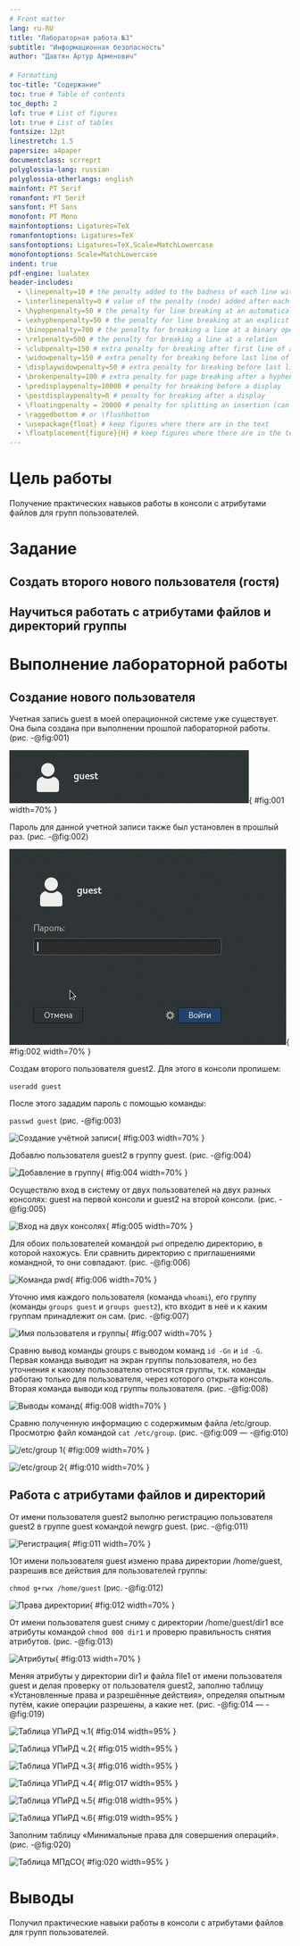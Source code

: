 ```yaml
---
# Front matter
lang: ru-RU
title: "Лабораторная работа №3"
subtitle: "Информационная безопасность"
author: "Давтян Артур Арменович"

# Formatting
toc-title: "Содержание"
toc: true # Table of contents
toc_depth: 2
lof: true # List of figures
lot: true # List of tables
fontsize: 12pt
linestretch: 1.5
papersize: a4paper
documentclass: scrreprt
polyglossia-lang: russian
polyglossia-otherlangs: english
mainfont: PT Serif
romanfont: PT Serif
sansfont: PT Sans
monofont: PT Mono
mainfontoptions: Ligatures=TeX
romanfontoptions: Ligatures=TeX
sansfontoptions: Ligatures=TeX,Scale=MatchLowercase
monofontoptions: Scale=MatchLowercase
indent: true
pdf-engine: lualatex
header-includes:
  - \linepenalty=10 # the penalty added to the badness of each line within a paragraph (no associated penalty node) Increasing the value makes tex try to have fewer lines in the paragraph.
  - \interlinepenalty=0 # value of the penalty (node) added after each line of a paragraph.
  - \hyphenpenalty=50 # the penalty for line breaking at an automatically inserted hyphen
  - \exhyphenpenalty=50 # the penalty for line breaking at an explicit hyphen
  - \binoppenalty=700 # the penalty for breaking a line at a binary operator
  - \relpenalty=500 # the penalty for breaking a line at a relation
  - \clubpenalty=150 # extra penalty for breaking after first line of a paragraph
  - \widowpenalty=150 # extra penalty for breaking before last line of a paragraph
  - \displaywidowpenalty=50 # extra penalty for breaking before last line before a display math
  - \brokenpenalty=100 # extra penalty for page breaking after a hyphenated line
  - \predisplaypenalty=10000 # penalty for breaking before a display
  - \postdisplaypenalty=0 # penalty for breaking after a display
  - \floatingpenalty = 20000 # penalty for splitting an insertion (can only be split footnote in standard LaTeX)
  - \raggedbottom # or \flushbottom
  - \usepackage{float} # keep figures where there are in the text
  - \floatplacement{figure}{H} # keep figures where there are in the text
---
```


# Цель работы

Получение практических навыков работы в консоли с атрибутами файлов для групп пользователей.

# Задание

## Создать второго нового пользователя (гостя)
## Научиться работать с атрибутами файлов и директорий группы

# Выполнение лабораторной работы

## Создание нового пользователя

Учетная запись guest в моей операционной системе уже существует. Она была создана при выполнении прошлой лабораторной работы. (рис. -@fig:001)

![Доказательство существования учётной записи](image/1.png){ #fig:001 width=70% }

Пароль для данной учетной записи также был установлен в прошлый раз. (рис. -@fig:002)

![Доказательство существования пароля](image/2.png){ #fig:002 width=70% }

Создам второго пользователя guest2. Для этого в консоли пропишем:

``` useradd guest ```

После этого зададим пароль с помощью команды:

``` passwd guest ``` (рис. -@fig:003)

![Создание учётной записи](image/3.png){ #fig:003 width=70% }

Добавлю пользователя guest2 в группу guest. (рис. -@fig:004)

![Добавление в группу](image/4.png){ #fig:004 width=70% }

Осуществлю вход в систему от двух пользователей на двух разных консолях: guest на первой консоли и guest2 на второй консоли. (рис. -@fig:005)

![Вход на двух консолях](image/5.png){ #fig:005 width=70% }


Для обоих пользователей командой ```pwd``` определю директорию, в которой нахожусь. Ели сравнить директорию с приглашениями командной, то они совпадают. (рис. -@fig:006)

![Команда pwd](image/6.png){ #fig:006 width=70% }

Уточню имя каждого пользователя (команда ```whoami```), его группу (команды ```groups guest``` и ```groups guest2```), кто входит в неё и к каким группам принадлежит он сам. (рис. -@fig:007)

![Имя пользователя и группы](image/7.png){ #fig:007 width=70% }

Сравню вывод команды groups с выводом команд ```id -Gn``` и ```id -G```. Первая команда выводит на экран группы пользователя, но без уточнения к какому пользователю относятся группы, т.к. команды работаю только для пользователя, через которого открыта консоль. Вторая команда выводи код группы пользователя. (рис. -@fig:008)

![Выводы команд](image/8.png){ #fig:008 width=70% }

Сравню полученную информацию с содержимым файла /etc/group. Просмотрю файл командой ```cat /etc/group```.  (рис. -@fig:009 — -@fig:010)

![/etc/group 1](image/9.png){ #fig:009 width=70% }

![/etc/group 2](image/10.png){ #fig:010 width=70% }

## Работа с атрибутами файлов и директорий

От имени пользователя guest2 выполню регистрацию пользователя guest2 в группе guest командой newgrp guest. (рис. -@fig:011)

![Регистрация](image/11.png){ #fig:011 width=70% }

1От имени пользователя guest изменю права директории /home/guest, разрешив все действия для пользователей группы:

```chmod g+rwx /home/guest``` (рис. -@fig:012)

![Права директории](image/12.png){ #fig:012 width=70% }

От имени пользователя guest сниму с директории /home/guest/dir1 все атрибуты командой ```chmod 000 dir1``` и проверю правильность снятия атрибутов. (рис. -@fig:013)

![Атрибуты](image/13.png){ #fig:013 width=70% }

Меняя атрибуты у директории dir1 и файла file1 от имени пользователя guest и делая проверку от пользователя guest2, заполню таблицу «Установленные права и разрешённые действия», определяя опытным путём, какие операции разрешены, а какие нет. (рис. -@fig:014 — -@fig:019)

![Таблица УПиРД ч.1](image/15.png){ #fig:014 width=95% }

![Таблица УПиРД ч.2](image/16.png){ #fig:015 width=95% }

![Таблица УПиРД ч.3](image/17.png){ #fig:016 width=95% }

![Таблица УПиРД ч.4](image/18.png){ #fig:017 width=95% }

![Таблица УПиРД ч.5](image/19.png){ #fig:018 width=95% }

![Таблица УПиРД ч.6](image/20.png){ #fig:019 width=95% }

Заполним таблицу «Минимальные права для совершения операций». (рис. -@fig:020)

![Таблица МПдСО](image/21.png){ #fig:020 width=95% }

# Выводы

Получил практические навыки работы в консоли с атрибутами файлов для групп пользователей.